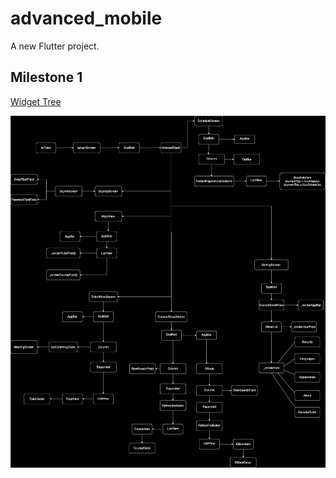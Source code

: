 # advanced_mobile

A new Flutter project.

## Milestone 1

[Widget Tree](https://drive.google.com/file/d/14PCcYtN5kCYLO52XEJiYmGjUQl7n7SNT/view?usp=sharing)

![Widget Tree](./images/Widget.svg)

